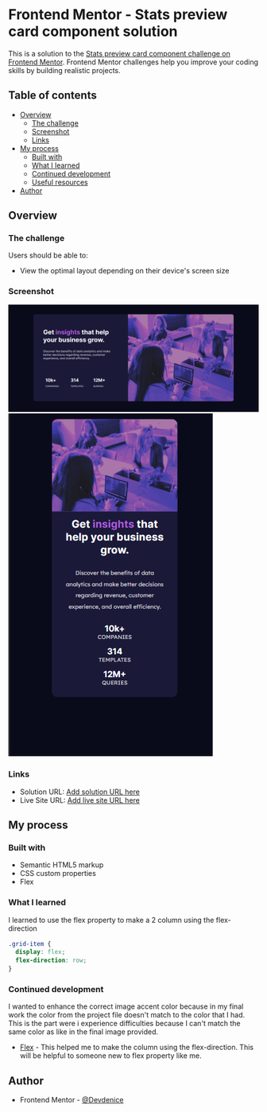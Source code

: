 # Frontend Mentor - Stats preview card component solution

This is a solution to the [Stats preview card component challenge on Frontend Mentor](https://www.frontendmentor.io/challenges/stats-preview-card-component-8JqbgoU62). Frontend Mentor challenges help you improve your coding skills by building realistic projects.

## Table of contents

- [Overview](#overview)
  - [The challenge](#the-challenge)
  - [Screenshot](#screenshot)
  - [Links](#links)
- [My process](#my-process)
  - [Built with](#built-with)
  - [What I learned](#what-i-learned)
  - [Continued development](#continued-development)
  - [Useful resources](#useful-resources)
- [Author](#author)

## Overview

### The challenge

Users should be able to:

- View the optimal layout depending on their device's screen size

### Screenshot

![Desktop](Screenshot/Desktop-Screenshot.png)
![Mobile](Screenshot/Mobile-Screenshot.png)

### Links

- Solution URL: [Add solution URL here](https://your-solution-url.com)
- Live Site URL: [Add live site URL here](https://your-live-site-url.com)

## My process

### Built with

- Semantic HTML5 markup
- CSS custom properties
- Flex

### What I learned

I learned to use the flex property to make a 2 column using the flex-direction

```css
.grid-item {
  display: flex;
  flex-direction: row;
}
```

### Continued development

I wanted to enhance the correct image accent color because in my final work the color from the project file doesn't match to the color that I had. This is the part were i experience difficulties because I can't match the same color as like in the final image provided.

- [Flex](https://www.w3schools.com/cssref/css3_pr_flex.asp) - This helped me to make the column using the flex-direction. This will be helpful to someone new to flex property like me.

## Author

- Frontend Mentor - [@Devdenice](https://www.frontendmentor.io/profile/Devdenice)
